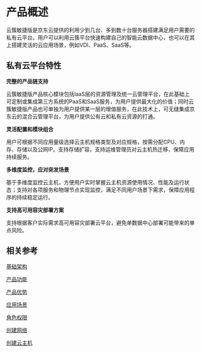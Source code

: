 # 产品概述

云簇敏捷版是京东云提供的利用少到几台、多到数十台服务器搭建满足用户需要的私有云平台。用户可以利用云簇平台快速构建自己的智能云数据中心，也可以在其上搭建灵活的云应用场景，例如VDI、PaaS、SaaS等。



## 私有云平台特性

**完整的产品链支持**

云簇敏捷版产品核心模块包括IaaS层的资源管理及统一云管理平台，在此基础上可定制或集成第三方系统的PaaS和SaaS服务，为用户提供最大化的价值；同时云簇敏捷版产品也可单独为用户提供某一层的增值服务，在此技术上，可无缝集成京东云的混合云管理平台，为用户提供公有云和私有云资源的打通。

**灵活配置和模块组合**

用户可根据不同应用量级选择云主机规格类型及对应规格，按需分配CPU、内存、存储以及公网IP。支持存储扩容，支持运维管理员对云主机热迁移，保障应用持续服务。

**多维度监控，应对突发场景**

基于多维度监控云主机，方便用户实时掌握云主机资源使用情况、性能及运行状态；支持对各项服务和物理节点实现监控，满足不同用户场景下需求，保障应用程序的持续稳定运行。

**支持高可用容灾部署方案**

支持根据客户实际需求高可用容灾部署云平台，避免单数据中心部署可能带来的单点风险。



## 相关参考

[基础架构](/Basic-Infrastructure.md)

[产品功能](<https://github.com/jdcloudcom/cn/blob/cn-jdstack-agility/documentation/Proprietary-Cloud/JDStack-Agility/Introduction/Features.md>)

[产品优势](<https://github.com/jdcloudcom/cn/blob/cn-jdstack-agility/documentation/Proprietary-Cloud/JDStack-Agility/Introduction/Benefits.md>)

[应用场景](<https://github.com/jdcloudcom/cn/blob/cn-jdstack-agility/documentation/Proprietary-Cloud/JDStack-Agility/Introduction/Application-Scenarios.md>)

[角色权限](<https://github.com/jdcloudcom/cn/blob/cn-jdstack-agility/documentation/Proprietary-Cloud/JDStack-Agility/Getting-Started/Role-Permission.md>)

[创建网络](<https://github.com/jdcloudcom/cn/blob/cn-jdstack-agility/documentation/Proprietary-Cloud/JDStack-Agility/Getting-Started/Create-Network.md>)

[创建云主机](<https://github.com/jdcloudcom/cn/blob/cn-jdstack-agility/documentation/Proprietary-Cloud/JDStack-Agility/Getting-Started/Create-Instance.md>)

